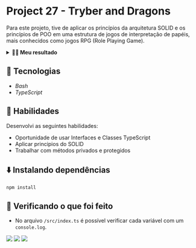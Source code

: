 
# Project 27 - Tryber and Dragons

Para este projeto, tive de aplicar os princípios da arquitetura SOLID e os princípios de POO em uma estrutura de jogos de interpretação de papéis, mais conhecidos como jogos RPG (Role Playing Game).

<details>
  <summary><strong>👨‍💻 Meu resultado</strong></summary><br />
<img src="./images/trybers-and-dragons.png"/>
</details>

## 🚀 Tecnologias

* _Bash_
* _TypeScript_

## 📌 Habilidades
Desenvolvi as seguintes habilidades:

* Oportunidade de usar Interfaces e Classes TypeScript
* Aplicar principios do SOLID
* Trabalhar com métodos privados e protegidos

## ⬇️ Instalando dependências
 ```
 npm install
 ```

## 🧪 Verificando o que foi feito

* No arquivo `/src/index.ts` é possível verificar cada variável com um `console.log`.


<div>
  <a href = "mailto:hsncorretor@gmail.com"><img src="https://img.shields.io/badge/-Gmail-%23333?style=for-the-badge&logo=gmail&logoColor=white" target="_blank"></a>
  <a href="https://www.linkedin.com/in/henriquen-dev/" target="_blank"><img src="https://img.shields.io/badge/-LinkedIn-%230077B5?style=for-the-badge&logo=linkedin&logoColor=white" target="_blank"></a>
    <a href="https://instagram.com/henrique.s.nasc" target="_blank"><img src="https://img.shields.io/badge/-Instagram-%23E4405F?style=for-the-badge&logo=instagram&logoColor=white" target="_blank"></a>
</div>
